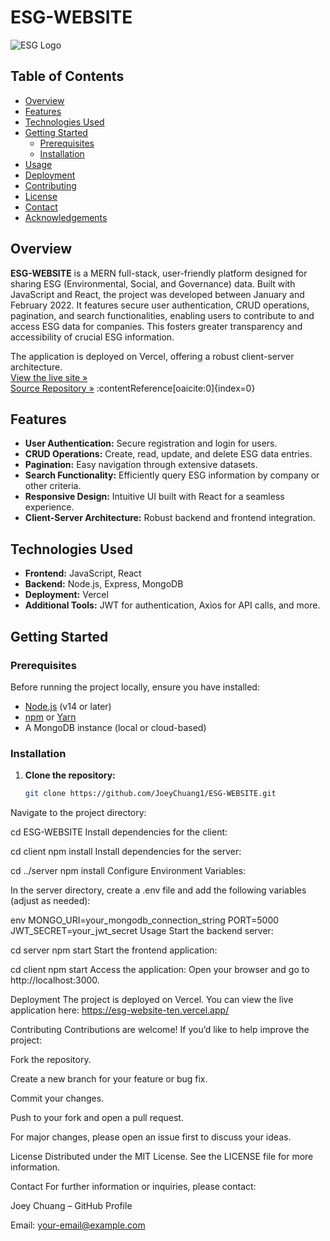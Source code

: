 # ESG-WEBSITE

![ESG Logo](https://via.placeholder.com/150) <!-- Optional: Add your project logo here -->

## Table of Contents
- [Overview](#overview)
- [Features](#features)
- [Technologies Used](#technologies-used)
- [Getting Started](#getting-started)
  - [Prerequisites](#prerequisites)
  - [Installation](#installation)
- [Usage](#usage)
- [Deployment](#deployment)
- [Contributing](#contributing)
- [License](#license)
- [Contact](#contact)
- [Acknowledgements](#acknowledgements)

## Overview
**ESG-WEBSITE** is a MERN full-stack, user-friendly platform designed for sharing ESG (Environmental, Social, and Governance) data. Built with JavaScript and React, the project was developed between January and February 2022. It features secure user authentication, CRUD operations, pagination, and search functionalities, enabling users to contribute to and access ESG data for companies. This fosters greater transparency and accessibility of crucial ESG information.

The application is deployed on Vercel, offering a robust client-server architecture.  
[View the live site »](https://esg-website-ten.vercel.app/)  
[Source Repository »](https://github.com/JoeyChuang1/ESG-WEBSITE) :contentReference[oaicite:0]{index=0}

## Features
- **User Authentication:** Secure registration and login for users.
- **CRUD Operations:** Create, read, update, and delete ESG data entries.
- **Pagination:** Easy navigation through extensive datasets.
- **Search Functionality:** Efficiently query ESG information by company or other criteria.
- **Responsive Design:** Intuitive UI built with React for a seamless experience.
- **Client-Server Architecture:** Robust backend and frontend integration.

## Technologies Used
- **Frontend:** JavaScript, React
- **Backend:** Node.js, Express, MongoDB
- **Deployment:** Vercel
- **Additional Tools:** JWT for authentication, Axios for API calls, and more.

## Getting Started

### Prerequisites
Before running the project locally, ensure you have installed:
- [Node.js](https://nodejs.org/) (v14 or later)
- [npm](https://www.npmjs.com/) or [Yarn](https://yarnpkg.com/)
- A MongoDB instance (local or cloud-based)

### Installation
1. **Clone the repository:**
   ```bash
   git clone https://github.com/JoeyChuang1/ESG-WEBSITE.git
Navigate to the project directory:

cd ESG-WEBSITE
Install dependencies for the client:

cd client
npm install
Install dependencies for the server:


cd ../server
npm install
Configure Environment Variables:

In the server directory, create a .env file and add the following variables (adjust as needed):

env
MONGO_URI=your_mongodb_connection_string
PORT=5000
JWT_SECRET=your_jwt_secret
Usage
Start the backend server:


cd server
npm start
Start the frontend application:


cd client
npm start
Access the application: Open your browser and go to http://localhost:3000.

Deployment
The project is deployed on Vercel. You can view the live application here:
https://esg-website-ten.vercel.app/

Contributing
Contributions are welcome! If you’d like to help improve the project:

Fork the repository.

Create a new branch for your feature or bug fix.

Commit your changes.

Push to your fork and open a pull request.

For major changes, please open an issue first to discuss your ideas.

License
Distributed under the MIT License. See the LICENSE file for more information.

Contact
For further information or inquiries, please contact:

Joey Chuang – GitHub Profile

Email: your-email@example.com

